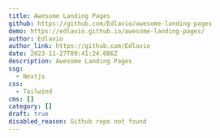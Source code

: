 ```yaml
---
title: Awesome Landing Pages
github: https://github.com/Edlavio/awesome-landing-pages
demo: https://edlavio.github.io/awesome-landing-pages/
author: Edlavio
author_link: https://github.com/Edlavio
date: 2023-11-27T09:41:24.086Z
description: Awesome Landing Pages
ssg:
  - Nextjs
css:
  - Tailwind
cms: []
category: []
draft: true
disabled_reason: Github repo not found
---
```


